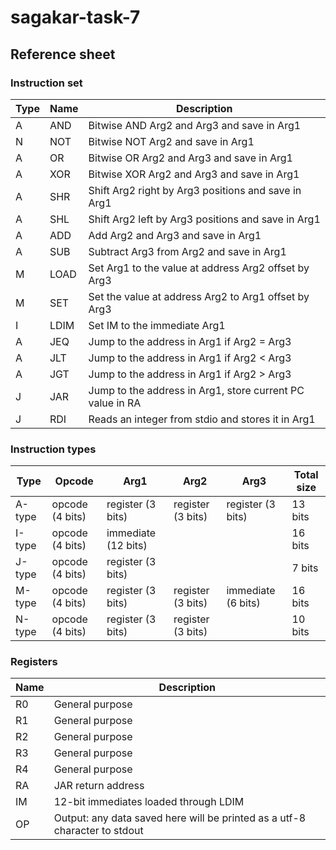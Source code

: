 # sagakar-task-7
## Reference sheet
### Instruction set
|Type|Name|Description                                              |
|----|----|---------------------------------------------------------|
| A  |AND |Bitwise AND Arg2 and Arg3 and save in Arg1               |
| N  |NOT |Bitwise NOT Arg2 and save in Arg1                        |
| A  |OR  |Bitwise OR Arg2 and Arg3 and save in Arg1                |
| A  |XOR |Bitwise XOR Arg2 and Arg3 and save in Arg1               |
| A  |SHR |Shift Arg2 right by Arg3 positions and save in Arg1      |
| A  |SHL |Shift Arg2 left by Arg3 positions and save in Arg1       |
| A  |ADD |Add Arg2 and Arg3 and save in Arg1                       |
| A  |SUB |Subtract Arg3 from Arg2 and save in Arg1                 |
| M  |LOAD|Set Arg1 to the value at address Arg2 offset by Arg3     |
| M  |SET |Set the value at address Arg2 to Arg1 offset by Arg3     |
| I  |LDIM|Set IM to the immediate Arg1                             |
| A  |JEQ |Jump to the address in Arg1 if Arg2 = Arg3               |
| A  |JLT |Jump to the address in Arg1 if Arg2 < Arg3               |
| A  |JGT |Jump to the address in Arg1 if Arg2 > Arg3               |
| J  |JAR |Jump to the address in Arg1, store current PC value in RA|
| J  |RDI |Reads an integer from stdio and stores it in Arg1        |

### Instruction types
|Type  |Opcode         |Arg1               |Arg2             |Arg3              |Total size|
|------|---------------|-------------------|-----------------|------------------|----------|
|A-type|opcode (4 bits)|register (3 bits)  |register (3 bits)|register (3 bits) |13 bits   |
|I-type|opcode (4 bits)|immediate (12 bits)|                 |                  |16 bits   |
|J-type|opcode (4 bits)|register (3 bits)  |                 |                  |7 bits    |
|M-type|opcode (4 bits)|register (3 bits)  |register (3 bits)|immediate (6 bits)|16 bits   |
|N-type|opcode (4 bits)|register (3 bits)  |register (3 bits)|                  |10 bits   |

### Registers
|Name|Description                                                               |
|----|--------------------------------------------------------------------------|
|R0  |General purpose                                                           |
|R1  |General purpose                                                           |
|R2  |General purpose                                                           |
|R3  |General purpose                                                           |
|R4  |General purpose                                                           |
|RA  |JAR return address                                                        |
|IM  |12-bit immediates loaded through LDIM                                     |
|OP  |Output: any data saved here will be printed as a utf-8 character to stdout|